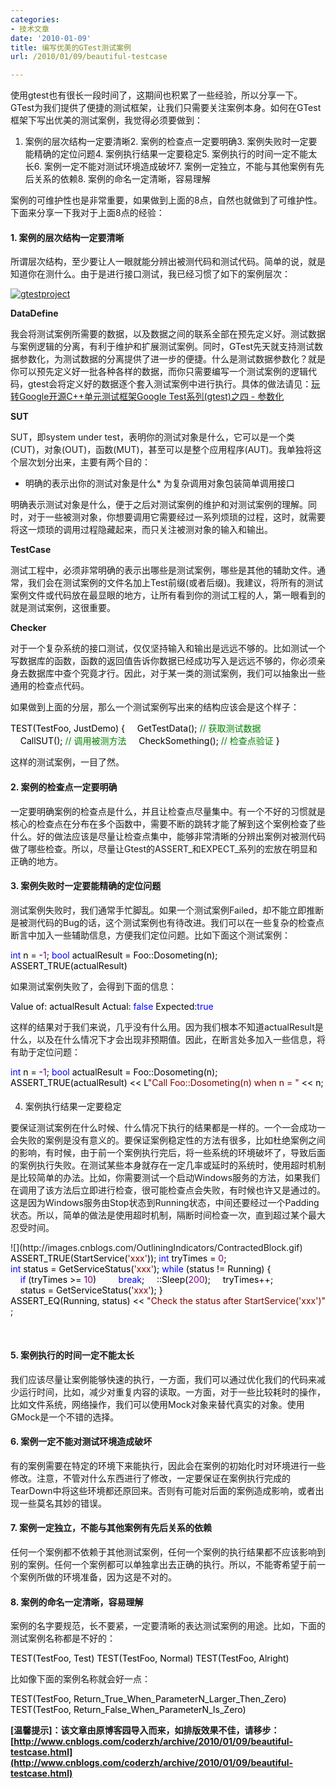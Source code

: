```yaml
---
categories:
- 技术文章
date: '2010-01-09'
title: 编写优美的GTest测试案例
url: /2010/01/09/beautiful-testcase

---
```



使用gtest也有很长一段时间了，这期间也积累了一些经验，所以分享一下。GTest为我们提供了便捷的测试框架，让我们只需要关注案例本身。如何在GTest框架下写出优美的测试案例，我觉得必须要做到：

1.  案例的层次结构一定要清晰2.  案例的检查点一定要明确3.  案例失败时一定要能精确的定位问题4.  案例执行结果一定要稳定5.  案例执行的时间一定不能太长6.  案例一定不能对测试环境造成破坏7.  案例一定独立，不能与其他案例有先后关系的依赖8.  案例的命名一定清晰，容易理解  

案例的可维护性也是非常重要，如果做到上面的8点，自然也就做到了可维护性。下面来分享一下我对于上面8点的经验：

#### 1. 案例的层次结构一定要清晰

所谓层次结构，至少要让人一眼就能分辨出被测代码和测试代码。简单的说，就是知道你在测什么。由于是进行接口测试，我已经习惯了如下的案例层次：
  
[![gtestproject](http://images.cnblogs.com/cnblogs_com/coderzh/WindowsLiveWriter/GTest_999B/gtestproject_thumb_2.jpg "gtestproject")](http://images.cnblogs.com/cnblogs_com/coderzh/WindowsLiveWriter/GTest_999B/gtestproject_3.jpg) 

**DataDefine**

我会将测试案例所需要的数据，以及数据之间的联系全部在预先定义好。测试数据与案例逻辑的分离，有利于维护和扩展测试案例。同时，GTest先天就支持测试数据参数化，为测试数据的分离提供了进一步的便捷。什么是测试数据参数化？就是你可以预先定义好一批各种各样的数据，而你只需要编写一个测试案例的逻辑代码，gtest会将定义好的数据逐个套入测试案例中进行执行。具体的做法请见：[玩转Google开源C++单元测试框架Google Test系列(gtest)之四 - 参数化](http://www.cnblogs.com/coderzh/archive/2009/04/08/1431297.html)

**SUT**

SUT，即system under test，表明你的测试对象是什么，它可以是一个类(CUT)，对象(OUT)，函数(MUT)，甚至可以是整个应用程序(AUT)。我单独将这个层次划分出来，主要有两个目的：

*   明确的表示出你的测试对象是什么*   为复杂调用对象包装简单调用接口  

明确表示测试对象是什么，便于之后对测试案例的维护和对测试案例的理解。同时，对于一些被测对象，你想要调用它需要经过一系列烦琐的过程，这时，就需要将这一烦琐的调用过程隐藏起来，而只关注被测对象的输入和输出。

**TestCase**

测试工程中，必须非常明确的表示出哪些是测试案例，哪些是其他的辅助文件。通常，我们会在测试案例的文件名加上Test前缀(或者后缀)。我建议，将所有的测试案例文件或代码放在最显眼的地方，让所有看到你的测试工程的人，第一眼看到的就是测试案例，这很重要。

**Checker**

对于一个复杂系统的接口测试，仅仅坚持输入和输出是远远不够的。比如测试一个写数据库的函数，函数的返回值告诉你数据已经成功写入是远远不够的，你必须亲身去数据库中查个究竟才行。因此，对于某一类的测试案例，我们可以抽象出一些通用的检查点代码。

如果做到上面的分层，那么一个测试案例写出来的结构应该会是这个样子：
<div class="cnblogs_code"><div><span style="color: #000000;">TEST(TestFoo,&nbsp;JustDemo)
{
&nbsp;&nbsp;&nbsp;&nbsp;GetTestData();&nbsp;</span><span style="color: #008000;">//</span><span style="color: #008000;">&nbsp;获取测试数据</span><span style="color: #008000;">
</span><span style="color: #000000;">&nbsp;&nbsp;&nbsp;&nbsp;
&nbsp;&nbsp;&nbsp;&nbsp;CallSUT();&nbsp;</span><span style="color: #008000;">//</span><span style="color: #008000;">&nbsp;调用被测方法</span><span style="color: #008000;">
</span><span style="color: #000000;">
&nbsp;&nbsp;&nbsp;&nbsp;CheckSomething();&nbsp;</span><span style="color: #008000;">//</span><span style="color: #008000;">&nbsp;检查点验证</span><span style="color: #008000;">
</span><span style="color: #000000;">}</span></div></div>

这样的测试案例，一目了然。

#### 2. 案例的检查点一定要明确

一定要明确案例的检查点是什么，并且让检查点尽量集中。有一个不好的习惯就是核心的检查点在分布在多个函数中，需要不断的跳转才能了解到这个案例检查了些什么。好的做法应该是尽量让检查点集中，能够非常清晰的分辨出案例对被测代码做了哪些检查。所以，尽量让Gtest的ASSERT_和EXPECT_系列的宏放在明显和正确的地方。

#### 3. 案例失败时一定要能精确的定位问题

测试案例失败时，我们通常手忙脚乱。如果一个测试案例Failed，却不能立即推断是被测代码的Bug的话，这个测试案例也有待改进。我们可以在一些复杂的检查点断言中加入一些辅助信息，方便我们定位问题。比如下面这个测试案例：
<div class="cnblogs_code"><div><span style="color: #0000ff;">int</span><span style="color: #000000;">&nbsp;n&nbsp;</span><span style="color: #000000;">=</span><span style="color: #000000;">&nbsp;</span><span style="color: #000000;">-</span><span style="color: #800080;">1</span><span style="color: #000000;">;
</span><span style="color: #0000ff;">bool</span><span style="color: #000000;">&nbsp;actualResult&nbsp;</span><span style="color: #000000;">=</span><span style="color: #000000;">&nbsp;Foo::Dosometing(n);
ASSERT_TRUE(actualResult)</span></div></div>

如果测试案例失败了，会得到下面的信息：

<div class="cnblogs_code"><div><span style="color: #000000;">Value&nbsp;of:&nbsp;actualResult
Actual:&nbsp;</span><span style="color: #0000ff;">false</span><span style="color: #000000;">
Expected:</span><span style="color: #0000ff;">true</span></div></div>

这样的结果对于我们来说，几乎没有什么用。因为我们根本不知道actualResult是什么，以及在什么情况下才会出现非预期值。因此，在断言处多加入一些信息，将有助于定位问题：
<div class="cnblogs_code"><div><span style="color: #0000ff;">int</span><span style="color: #000000;">&nbsp;n&nbsp;</span><span style="color: #000000;">=</span><span style="color: #000000;">&nbsp;</span><span style="color: #000000;">-</span><span style="color: #800080;">1</span><span style="color: #000000;">;
</span><span style="color: #0000ff;">bool</span><span style="color: #000000;">&nbsp;actualResult&nbsp;</span><span style="color: #000000;">=</span><span style="color: #000000;">&nbsp;Foo::Dosometing(n);
ASSERT_TRUE(actualResult)&nbsp;</span><span style="color: #000000;">&lt;&lt;</span><span style="color: #000000;">&nbsp;L</span><span style="color: #800000;">"</span><span style="color: #800000;">Call&nbsp;Foo::Dosometing(n)&nbsp;when&nbsp;n&nbsp;=&nbsp;</span><span style="color: #800000;">"</span><span style="color: #000000;">&nbsp;</span><span style="color: #000000;">&lt;&lt;</span><span style="color: #000000;">&nbsp;n;</span></div></div>

#### 
4. 案例执行结果一定要稳定

要保证测试案例在什么时候、什么情况下执行的结果都是一样的。一个一会成功一会失败的案例是没有意义的。要保证案例稳定性的方法有很多，比如杜绝案例之间的影响，有时候，由于前一个案例执行完后，将一些系统的环境破坏了，导致后面的案例执行失败。在测试某些本身就存在一定几率或延时的系统时，使用超时机制是比较简单的办法。比如，你需要测试一个启动Windows服务的方法，如果我们在调用了该方法后立即进行检查，很可能检查点会失败，有时候也许又是通过的。这是因为Windows服务由Stop状态到Running状态，中间还要经过一个Padding状态。所以，简单的做法是使用超时机制，隔断时间检查一次，直到超过某个最大忍受时间。
<div class="cnblogs_code" onclick="cnblogs_code_show('bf476fb7-90bf-42ca-a114-4ab3fb2e1bc2')">![](http://images.cnblogs.com/OutliningIndicators/ContractedBlock.gif)<div id="cnblogs_code_open_bf476fb7-90bf-42ca-a114-4ab3fb2e1bc2"><div><span style="color: #000000;">ASSERT_TRUE(StartService(</span><span style="color: #800000;">'</span><span style="color: #800000;">xxx</span><span style="color: #800000;">'</span><span style="color: #000000;">));
</span><span style="color: #0000ff;">int</span><span style="color: #000000;">&nbsp;tryTimes&nbsp;</span><span style="color: #000000;">=</span><span style="color: #000000;">&nbsp;</span><span style="color: #800080;">0</span><span style="color: #000000;">;
</span><span style="color: #0000ff;">int</span><span style="color: #000000;">&nbsp;status&nbsp;</span><span style="color: #000000;">=</span><span style="color: #000000;">&nbsp;GetServiceStatus(</span><span style="color: #800000;">'</span><span style="color: #800000;">xxx</span><span style="color: #800000;">'</span><span style="color: #000000;">);
</span><span style="color: #0000ff;">while</span><span style="color: #000000;">&nbsp;(status&nbsp;</span><span style="color: #000000;">!=</span><span style="color: #000000;">&nbsp;Running)
{
&nbsp;&nbsp;&nbsp;&nbsp;</span><span style="color: #0000ff;">if</span><span style="color: #000000;">&nbsp;(tryTimes&nbsp;</span><span style="color: #000000;">&gt;=</span><span style="color: #000000;">&nbsp;</span><span style="color: #800080;">10</span><span style="color: #000000;">)
&nbsp;&nbsp;&nbsp;&nbsp;&nbsp;&nbsp;&nbsp;&nbsp;</span><span style="color: #0000ff;">break</span><span style="color: #000000;">;
&nbsp;&nbsp;&nbsp;&nbsp;::Sleep(</span><span style="color: #800080;">200</span><span style="color: #000000;">);
&nbsp;&nbsp;&nbsp;&nbsp;tryTimes</span><span style="color: #000000;">++</span><span style="color: #000000;">;
&nbsp;&nbsp;&nbsp;&nbsp;status&nbsp;</span><span style="color: #000000;">=</span><span style="color: #000000;">&nbsp;GetServiceStatus(</span><span style="color: #800000;">'</span><span style="color: #800000;">xxx</span><span style="color: #800000;">'</span><span style="color: #000000;">);
}
ASSERT_EQ(Running,&nbsp;status)&nbsp;</span><span style="color: #000000;">&lt;&lt;</span><span style="color: #000000;">&nbsp;</span><span style="color: #800000;">"</span><span style="color: #800000;">Check&nbsp;the&nbsp;status&nbsp;after&nbsp;StartService('xxx')</span><span style="color: #800000;">"</span><span style="color: #000000;">;</span></div></div></div>

&nbsp;

#### 5. 案例执行的时间一定不能太长

我们应该尽量让案例能够快速的执行，一方面，我们可以通过优化我们的代码来减少运行时间，比如，减少对重复内容的读取。一方面，对于一些比较耗时的操作，比如文件系统，网络操作，我们可以使用Mock对象来替代真实的对象。使用GMock是一个不错的选择。

#### 6. 案例一定不能对测试环境造成破坏

有的案例需要在特定的环境下来能执行，因此会在案例的初始化时对环境进行一些修改。注意，不管对什么东西进行了修改，一定要保证在案例执行完成的TearDown中将这些环境都还原回来。否则有可能对后面的案例造成影响，或者出现一些莫名其妙的错误。

#### 7. 案例一定独立，不能与其他案例有先后关系的依赖

任何一个案例都不依赖于其他测试案例，任何一个案例的执行结果都不应该影响到别的案例。任何一个案例都可以单独拿出去正确的执行。所以，不能寄希望于前一个案例所做的环境准备，因为这是不对的。

#### 8. 案例的命名一定清晰，容易理解

案例的名字要规范，长不要紧，一定要清晰的表达测试案例的用途。比如，下面的测试案例名称都是不好的：
<div class="cnblogs_code"><div><span style="color: #000000;">TEST(TestFoo,&nbsp;Test)
TEST(TestFoo,&nbsp;Normal)
TEST(TestFoo,&nbsp;Alright)</span></div></div>

比如像下面的案例名称就会好一点：

<div class="cnblogs_code"><div><span style="color: #000000;">TEST(TestFoo,&nbsp;Return_True_When_ParameterN_Larger_Then_Zero)
TEST(TestFoo,&nbsp;Return_False_When_ParameterN_Is_Zero)</span></div></div>

**[温馨提示]：该文章由原博客园导入而来，如排版效果不佳，请移步：[http://www.cnblogs.com/coderzh/archive/2010/01/09/beautiful-testcase.html](http://www.cnblogs.com/coderzh/archive/2010/01/09/beautiful-testcase.html)**
